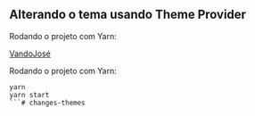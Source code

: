 ## Alterando o tema usando Theme Provider

Rodando o projeto com Yarn:


[VandoJosé](https://www.vandojose.com/)

Rodando o projeto com Yarn:

```
yarn
yarn start
```# changes-themes
